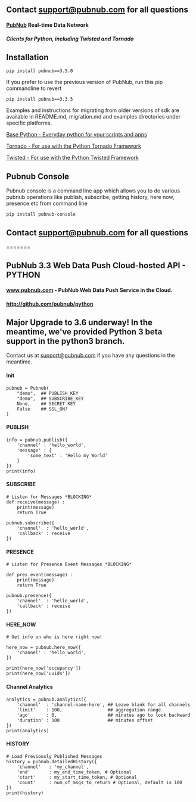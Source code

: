 ## Contact support@pubnub.com for all questions

#### [PubNub](http://www.pubnub.com) Real-time Data Network
##### Clients for Python, including Twisted and Tornado


## Installation
```
pip install pubnub==3.5.0
```

If you prefer to use the previous version of PubNub, run this pip commandline to revert
```
pip install pubnub==3.3.5
```


Examples and instructions for migrating from older versions of sdk are available in 
README.md, migration.md and examples directories under specific platforms.

[Base Python - Everyday python for your scripts and apps](python)

[Tornado - For use with the Python Tornado Framework](tornado)

[Twisted - For use with the Python Twisted Framework](twisted)

## Pubnub Console
Pubnub console is a command line app which allows you to do various 
pubnub operations like publish, subscribe, getting history, here now,
presence etc from command line

```
pip install pubnub-console
```

## Contact support@pubnub.com for all questions
=======
## PubNub 3.3 Web Data Push Cloud-hosted API - PYTHON
#### www.pubnub.com - PubNub Web Data Push Service in the Cloud. 
#### http://github.com/pubnub/python

## Major Upgrade to 3.6 underway! In the meantime, we've provided Python 3 beta support in the python3 branch.

Contact us at support@pubnub.com if you have any questions in the meantime.

#### Init

```
pubnub = Pubnub(
    "demo",  ## PUBLISH_KEY
    "demo",  ## SUBSCRIBE_KEY
    None,    ## SECRET_KEY
    False    ## SSL_ON?
)
```

#### PUBLISH

```
info = pubnub.publish({
    'channel' : 'hello_world',
    'message' : {
        'some_text' : 'Hello my World'
    }
})
print(info)
```


#### SUBSCRIBE

```
# Listen for Messages *BLOCKING*
def receive(message) :
    print(message)
    return True

pubnub.subscribe({
    'channel'  : 'hello_world',
    'callback' : receive 
})
```


#### PRESENCE

```
# Listen for Presence Event Messages *BLOCKING*

def pres_event(message) :
    print(message)
    return True

pubnub.presence({
    'channel'  : 'hello_world',
    'callback' : receive 
})
```

#### HERE_NOW

```
# Get info on who is here right now!

here_now = pubnub.here_now({
    'channel' : 'hello_world',
})

print(here_now['occupancy'])
print(here_now['uuids'])
```

#### Channel Analytics

```
analytics = pubnub.analytics({
    'channel'  : 'channel-name-here', ## Leave blank for all channels
    'limit'    : 100,                 ## aggregation range
    'ago'      : 0,                   ## minutes ago to look backward
    'duration' : 100                  ## minutes offset
})
print(analytics)

```

#### HISTORY

```
# Load Previously Published Messages
history = pubnub.detailedHistory({
    'channel'   : 'my_channel',
    'end'       : my_end_time_token, # Optional
    'start'     : my_start_time_token, # Optional
    'count'     : num_of_msgs_to_return # Optional, default is 100
})
print(history)
```
